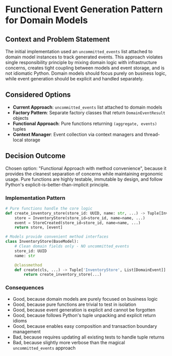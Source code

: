 # Functional Event Generation Pattern for Domain Models

## Context and Problem Statement

The initial implementation used an `uncommitted_events` list attached to domain model instances to track generated events. This approach violates single responsibility principle by mixing domain logic with infrastructure concerns, creates tight coupling between models and event storage, and is not idiomatic Python. Domain models should focus purely on business logic, while event generation should be explicit and handled separately.

## Considered Options

* **Current Approach**: `uncommitted_events` list attached to domain models
* **Factory Pattern**: Separate factory classes that return `DomainEventResult` objects
* **Functional Approach**: Pure functions returning `(aggregate, events)` tuples
* **Context Manager**: Event collection via context managers and thread-local storage

## Decision Outcome

Chosen option: "Functional Approach with method convenience", because it provides the cleanest separation of concerns while maintaining ergonomic usage. Pure functions are highly testable, immutable by design, and follow Python's explicit-is-better-than-implicit principle.

### Implementation Pattern

```python
# Pure functions handle the core logic
def create_inventory_store(store_id: UUID, name: str, ...) -> Tuple[InventoryStore, List[DomainEvent]]:
    store = InventoryStore(store_id=store_id, name=name, ...)
    event = StoreCreated(store_id=store_id, name=name, ...)
    return store, [event]

# Models provide convenient method interfaces
class InventoryStore(BaseModel):
    # Clean domain fields only - NO uncommitted_events
    store_id: UUID
    name: str

    @classmethod
    def create(cls, ...) -> Tuple['InventoryStore', List[DomainEvent]]:
        return create_inventory_store(...)
```

### Consequences

* Good, because domain models are purely focused on business logic
* Good, because pure functions are trivial to test in isolation
* Good, because event generation is explicit and cannot be forgotten
* Good, because follows Python's tuple unpacking and explicit return idioms
* Good, because enables easy composition and transaction boundary management
* Bad, because requires updating all existing tests to handle tuple returns
* Bad, because slightly more verbose than the magical `uncommitted_events` approach
